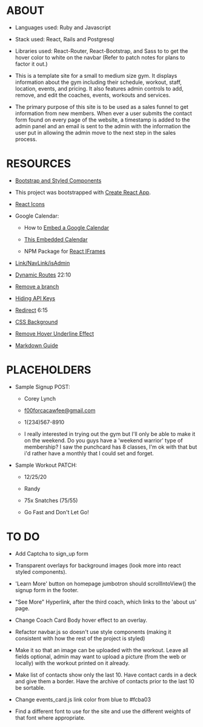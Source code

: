 
# ABOUT

- Languages used: Ruby and Javascript

- Stack used: React, Rails and Postgresql

- Libraries used: React-Router, React-Bootstrap, and Sass to to get the hover color to white on the navbar (Refer to patch notes for plans to factor it out.)

- This is a template site for a small to medium size gym. It displays information about the gym including their schedule, workout, staff, location, events, and pricing. It also features admin controls to add, remove, and edit the coaches, events, workouts and services.

- The primary purpose of this site is to be used as a sales funnel to get information from new members. When ever a user submits the contact form found on every page of the website, a timestamp is added to the admin panel and an email is sent to the admin with the information the user put in allowing the admin move to the next step in the sales process.

# RESOURCES

- [Bootstrap and Styled Components](https://www.youtube.com/watch?v=tOK9l5uP06U)

- This project was bootstrapped with [Create React App](https://github.com/facebook/create-react-app).

- [React Icons](https://react-icons.github.io/)

- Google Calendar:

  - How to [Embed a Google Calendar](https://support.google.com/calendar/answer/41207?hl=en)

  - [This Embedded Calendar](https://calendar.google.com/calendar/embedhelper?src=k79dsr7vr90v9ip6rbr0l1b7v0%40group.calendar.google.com&ctz=America%2FNew_York)

  - NPM Package for [React IFrames](https://www.npmjs.com/package/react-iframe)

- [Link/NavLink/isAdmin](https://www.codementor.io/@packt/using-the-link-and-navlink-components-to-navigate-to-a-route-rieqipp42)

- [Dynamic Routes](https://www.youtube.com/watch?v=Law7wfdg_ls) 22:10

- [Remove a branch](https://www.educative.io/edpresso/how-to-delete-remote-branches-in-git)

- [Hiding API Keys](https://medium.com/better-programming/how-to-hide-your-api-keys-c2b952bc07e6)

- [Redirect](https://www.youtube.com/watch?v=PHMzwisL_Ss) 6:15

- [CSS Background](https://css-tricks.com/almanac/properties/b/background-attachment/)

- [Remove Hover Underline Effect](https://html.developreference.com/article/11582391/How+remove+underline+in+link+in+react)

- [Markdown Guide](https://www.markdownguide.org/basic-syntax/)

# PLACEHOLDERS

- Sample Signup POST:

  - Corey Lynch

  - f00forcacawfee@gmail.com

  - 1(234)567-8910

  - I really interested in trying out the gym but I'll only be able to make it on the weekend. Do you guys have a 'weekend warrior' type of membership? I saw the punchcard has 8 classes, I'm ok with that but i'd rather have a monthly that I could set and forget.

- Sample Workout PATCH:

  - 12/25/20

  - Randy

  - 75x Snatches (75/55)

  - Go Fast and Don't Let Go!

# TO DO

- Add Captcha to sign_up form

- Transparent overlays for background images (look more into react styled components).

- 'Learn More' button on homepage jumbotron should scrollIntoView() the signup form in the footer.

- "See More" Hyperlink, after the third coach, which links to the 'about us' page.

- Change Coach Card Body hover effect to an overlay.

- Refactor navbar.js so doesn't use style components (making it consistent with how the rest of the project is styled)

- Make it so that an image can be uploaded with the workout. Leave all fields optional, admin may want to upload a picture (from the web or locally) with the workout printed on it already.

- Make list of contacts show only the last 10. Have contact cards in a deck and give them a border. Have the archive of contacts prior to the last 10 be sortable.

- Change events_card.js link color from blue to #fcba03

- Find a different font to use for the site and use the different weights of that font where appropriate.
